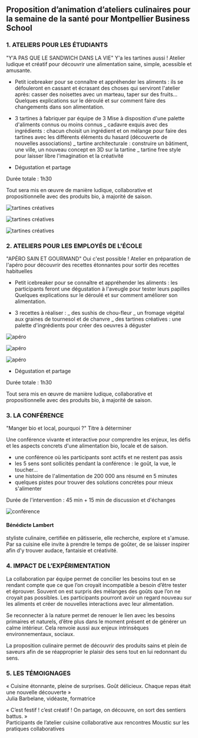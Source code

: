 ## Proposition d’animation d’ateliers culinaires pour la semaine de la santé pour Montpellier Business School




### 1.	ATELIERS POUR LES ÉTUDIANTS

"Y'A PAS QUE LE SANDWICH DANS LA VIE" Y'a les tartines aussi !
Atelier ludique et créatif pour découvrir une alimentation saine, simple, acessible et amusante.

* Petit icebreaker pour se connaître et appréhender les aliments : ils se défouleront en cassant et écrasant des choses qui serviront l'atelier après:
casser des noisettes avec un marteau, taper sur des fruits...
Quelques explications sur le déroulé et sur comment faire des changements dans son alimentation.

* 3 tartines à fabriquer par équipe de 3
Mise à disposition d'une palette d'aliments connus ou moins connus
  _ cadavre exquis avec des ingrédients : chacun choisit un ingrédient et on mélange pour faire des tartines avec les différents éléments du hasard (découverte de nouvelles associations)
  _ tartine architecturale : construire un bâtiment, une ville, un nouveau concept en 3D sur la tartine
  _ tartine free style pour laisser libre l'imagination et la créativité
  
* Dégustation et partage

Durée totale : 1h30

Tout sera mis en œuvre de manière ludique, collaborative et propositionnelle avec des produits bio, à majorité de saison. 

![tartines créatives](https://github.com/bndct-lmbrt/ateliers/raw/master/medias/tartine-creative1.jpg)

![tartines créatives](https://github.com/bndct-lmbrt/ateliers/raw/master/medias/tartine-creative2.jpg)

![tartines créatives](https://github.com/bndct-lmbrt/ateliers/raw/master/medias/tartine-creative3.jpg)


### 2.	ATELIERS POUR LES EMPLOYÉS DE L'ÉCOLE

"APÉRO SAIN ET GOURMAND" Oui c'est possible !
Atelier en préparation de l'apéro pour découvrir des recettes étonnantes pour sortir des recettes habituelles
 
* Petit icebreaker pour se connaître et appréhender les aliments : les participants feront une dégustation à l'aveugle pour tester leurs papilles
Quelques explications sur le déroulé et sur comment améliorer son alimentation.

* 3 recettes à réaliser :
 _ des sushis de chou-fleur
 _ un fromage végétal aux graines de tournesol et de chanvre
 _ des tartines créatives : une palette d'ingrédients pour créer des oeuvres à déguster 


 ![apéro](https://github.com/bndct-lmbrt/ateliers/raw/master/medias/apero1.jpg)
 
  ![apéro](https://github.com/bndct-lmbrt/ateliers/raw/master/medias/apero2.jpg)
  
   ![apéro](https://github.com/bndct-lmbrt/ateliers/raw/master/medias/apero3.jpg)
   
* Dégustation et partage

Durée totale : 1h30

Tout sera mis en œuvre de manière ludique, collaborative et propositionnelle avec des produits bio, à majorité de saison.  



### 3.	LA CONFÉRENCE


"Manger bio et local, pourquoi ?" Titre à déterminer

Une conférence vivante et interactive pour comprendre les enjeux, les défis et les aspects concrets d'une alimentation bio, locale et de saison.

* une conférence où les participants sont actifs et ne restent pas assis 
* les 5 sens sont sollicités pendant la conférence : le goût, la vue, le toucher...
* une histoire de l'alimentation de 200 000 ans résumé en 5 minutes
* quelques pistes pour trouver des solutions concrètes pour mieux s'alimenter

Durée de l'intervention : 45 min + 15 min de discussion et d'échanges

  ![conférence](https://github.com/bndct-lmbrt/ateliers/raw/master/medias/conference.jpg)


#### Bénédicte Lambert


styliste culinaire, certifiée en pâtisserie, elle recherche, explore et s'amuse. 
Par sa cuisine elle invite à prendre le temps de goûter, de se laisser inspirer afin d'y trouver audace, fantaisie et créativité.  




### 4.	IMPACT DE L’EXPÉRIMENTATION
La collaboration par équipe permet de concilier les besoins tout en se rendant compte que ce que l’on croyait incompatible a besoin d’être tester et éprouver. Souvent on est surpris des mélanges des goûts que l’on ne croyait pas possibles. Les participants pourront avoir un regard nouveau sur les aliments et créer de nouvelles interactions avec leur alimentation.  

Se reconnecter à la nature permet de renouer le lien avec les besoins primaires et naturels, d’être plus dans le moment présent et de générer un calme intérieur. Cela renvoie aussi aux enjeux intrinsèques environnementaux, sociaux.  

La proposition culinaire permet de découvrir des produits sains et plein de saveurs afin de se réapproprier le plaisir des sens tout en lui redonnant du sens.  


### 5.	LES TÉMOIGNAGES 

« Cuisine étonnante, pleine de surprises. Goût délicieux. Chaque repas était une nouvelle découverte »  
Julia Barbelane, vidéaste, formatrice  


« C’est festif ! c’est créatif ! On partage, on découvre, on sort des sentiers battus. »  
Participants de l’atelier cuisine collaborative aux rencontres Moustic sur les pratiques collaboratives  



